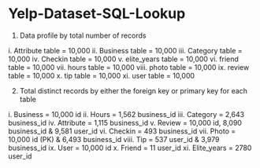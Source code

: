 # Yelp-Dataset-SQL-Lookup

1. Data profile by total number of records  

i. Attribute table = 10,000
ii. Business table = 10,000
iii. Category table = 10,000
iv. Checkin table = 10,000
v. elite_years table = 10,000
vi. friend table = 10,000
vii. hours table = 10,000
viii. photo table = 10,000
ix. review table = 10,000
x. tip table = 10,000
xi. user table = 10,000

2. Total distinct records by either the foreign key or primary key for each table

i. Business = 10,000 id
ii. Hours = 1,562 business_id
iii. Category = 2,643 business_id
iv. Attribute = 1,115 business_id
v. Review = 10,000 id, 8,090 business_id & 9,581 user_id
vi. Checkin = 493 business_id
vii. Photo = 10,000 id (PK) & 6,493 business_id
viii. Tip = 537 user_id & 3,979 business_id
ix. User = 10,000 id
x. Friend = 11 user_id
xi. Elite_years = 2780 user_id
